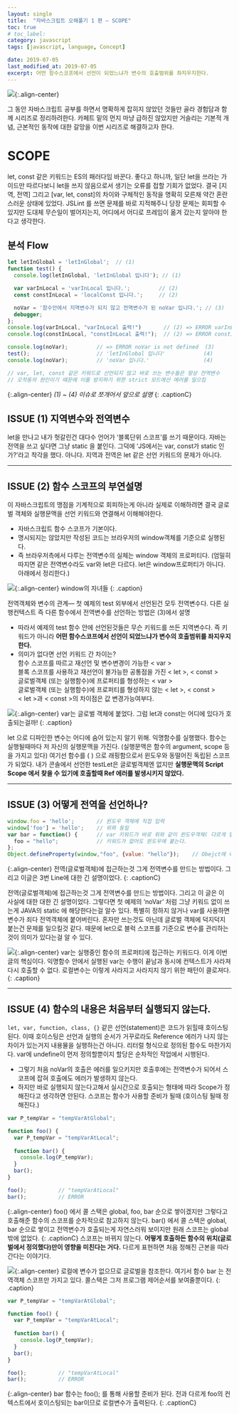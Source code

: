 ```yaml
---
layout:	single
title:	"자바스크립트 오해풀기 1 편 — SCOPE"
toc: true
# toc_label:
category: javascript
tags: [javascript, language, Concept]

date: 2019-07-05
last_modified_at: 2019-07-05
excerpt: 어떤 함수스코프에서 선언이 되었느냐가 변수의 호출범위를 좌지우지한다.
---
```


![](/assets/img/1*ZCduy6zI9ZjXWSnRZ4C5FQ.jpeg){:.align-center}
  
그 동안 자바스크립트 공부를 하면서 명확하게 잡히지 않았던 것들만 골라 경험담과 함께 시리즈로 정리하려한다. 카페트 밑의 먼지 마냥 급하진 않았지만 거슬리는 기본적 개념, 근본적인 동작에 대한 갈망을 이번 시리즈로 해결하고자 한다.
# SCOPE

let, const 같은 키워드는 ES의 패러다임 바꾼다. 좋다고 하니까, 일단 let을 쓰라는 가이드만 따르다보니 let을 쓰지 않음으로서 생기는 오류를 접할 기회가 없었다. 결국 [지역, 전역] 그리고 [var, let, const]의 차이와 구체적인 동작을 명확히 모른채 약간 혼란스러운 상태에 있었다. JSLint 를 쓰면 문제를 바로 지적해주니 당장 문제는 회피할 수 있지만 도대체 무슨일이 벌어지는지, 어디에서 어디로 프레임이 옮겨 갔는지 알아야 한다고 생각한다.

## 분석 Flow

```js
let letInGlobal = 'letInGlobal';  // (1)
function test() {
  console.log(letInGlobal, 'letInGlobal 입니다'); // (1)

  var varInLocal = 'varInLocal 입니다.';         // (2)
  const constInLocal = 'localConst 입니다.';     // (2)

  noVar = '함수안에서 지역변수가 되지 않고 전역변수가 된 noVar 입니다.'; // (3)
  debugger;
};
console.log(varInLocal, "varInLocal 출력!")       // (2) => ERROR varInLocal is not defined   (2)
console.log(constInLocal, "constInLocal 출력!");  // (2) => ERROR constInLocal is not defined (2)

console.log(noVar);         // => ERROR noVar is not defined  (3)
test();                     // 'letInGlobal 입니다'            (4)
console.log(noVar);         // 'noVar 입니다.'                 (4)

// var, let, const 같은 키워드로 선언되지 않고 바로 쓰는 변수들은 항상 전역변수
// 오작동의 원인이기 때문에 이를 방지하기 위한 strict 모드에선 에러를 일으킴
```
{:.align-center}
*(1) ~ (4) 이슈로 쪼개어서 앞으로 설명*
{: .captionC}



## ISSUE (1) 지역변수와 전역변수
let을 만나고 내가 헛갈린건 대다수 언어가 ‘블록단위 스코프’를 쓰기 때문이다. 자바는 전역을 쓰고 싶다면 그냥 static 을 붙인다. 그덕에 ‘JS에서는 var, const가 static 인가?’라고 착각을 했다. 아니다. 지역과 전역은 let 같은 선언 키워드의 문제가 아니다.

---

## ISSUE (2) 함수 스코프의 부연설명

이 자바스크립트의 맹점을 기계적으로 회피하는게 아니라 실제로 이해하려면 결국 글로벌 객체와 실행문맥을 선언 키워드와 연결해서 이해해야한다.

- 자바스크립트 함수 스코프가 기본이다.
- 명시되지는 않았지만 작성된 코드는 브라우저의 window객체를 기준으로 실행된다.   
- 즉 브라우저측에서 다루는 전역변수의 실체는 window 객체의 프로퍼티다. (엄밀히 따지면 같은 전역변수라도 var와 let은 다르다. let은 window프로퍼티가 아니다. 아래에서 정리한다.)

![](/assets/img/1*HZo8mY4vdoAyO0Zs1bDyuA.png){:.align-center}
window의 자녀들
{: .caption}

전역객체와 변수의 관계— 첫 예제의 test 외부에서 선언된건 모두 전역변수다. 다른 실행컨텍스트 즉 다른 함수에서 전역변수를 선언하는 방법은 (3)에서 설명   
- 따라서 예제의 test 함수 안에 선언된것들은 무슨 키워드를 쓰든 지역변수다. 즉 키워드가 아니라 **어떤 함수스코프에서 선언이 되었느냐가 변수의 호출범위를 좌지우지한다.**  
- 의미가 없다면 선언 키워드 간 차이는?  
함수 스코프를 따르고 재선언 및 변수변경이 가능한 < var >  
블록 스코프를 사용하고 재선언이 불가능한 공통점을 가진 < let >, < const >   
글로벌객체 (또는 실행함수)에 프로퍼티를 형성하는 < var >  
글로벌객체 (또는 실행함수)에 프로퍼티를 형성하지 않는 < let >, < const >  
< let >과 < const >의 차이점은 값 변경가능여부다.

![](/assets/img/1*9AlXMqNmcdugAUVzbvpf3Q.png){:.align-center}
var는 글로벌 객체에 붙었다. 그럼 let과 const는 어디에 있다가 호출되는걸까!
{: .caption}

[](/img/1*qKRf_mRbdLw-hsMLcOw-yw.png)
let 으로 디파인한 변수는 어디에 숨어 있는지 알기 위해. 익명함수를 실행했다. 함수는 실행될때마다 저 자신의 실행문맥을 가진다. (실행문맥은 함수의 argument, scope 등을 가지고 있다) 여기선 함수를 ( ) 으로 래핑함으로서 윈도우와 동떨어진 독립된 스코프가 되었다. 내가 콘솔에서 선언한 testLet은 글로벌객체엔 없지만 **실행문맥의 Script Scope 에서 찾을 수 있기에 호출할때 Ref 에러를 발생시키지 않았다.**

---

## ISSUE (3) 어떻게 전역을 선언하나?

```js
window.foo = 'hello';       // 윈도우 객체에 직접 입력
window['foo'] = 'hello';    // 위와 동일
var bar = function() {      // var 키워드가 바로 위와 같이 윈도우객체( 다르게 말해 실행중인 함수의 'VariableObject'에 접근하는 것임을 알자.
  foo = "hello";            // 키워드가 없어도 윈도우에 붙는다.
};
Object.defineProperty(window,"foo", {value: "hello"});    // Obejct에 내장된 함수를 통해서 선언
```
{:.align-center}
전역(글로벌객체)에 접근하는것 그게 전역변수를 만드는 방법이다. 그리고 이글은 3번 Line에 대한 긴 설명이었다.
{: .captionC}

전역(글로벌객체)에 접근하는것 그게 전역변수를 만드는 방법이다. 그리고 이 글은 이 사실에 대한 대한 긴 설명이었다. 그렇다면 첫 예제의 ‘noVar’ 처럼 그냥 키워드 없이 쓰는게 JAVA의 static 에 해당한다는걸 알수 있다. 특별히 정하지 않거나 var를 사용하면 변수가 죄다 전역객체에 붙어버린다. 혼자만 쓰는것도 아닌데 글로벌 객체에 덕지덕지 붙는건 문제를 일으킬것 같다. 때문에 let으로 블럭 스코프를 기준으로 변수를 관리하는 것이 의미가 있다는걸 알 수 있다.

![](/assets/img/1*9YuJIA8D6rrS1fwI_T3CPQ.png){:.align-center}
var는 실행중인 함수의 프로퍼티에 접근하는 키워드다. 이게 이번 글의 핵심이다. 익명함수 안에서 실행된 var는 수행이 끝남과 동시에 컨텍스트가 사라져 다시 호출할 수 없다. 로컬변수는 이렇게 사라지고 사라지지 않기 위한 패턴이 클로져다.
{: .caption}

---

## ISSUE (4) 함수의 내용은 처음부터 실행되지 않는다.

`let, var, function, class, {}` 같은 선언(statement)은 코드가 읽힐때 호이스팅된다. 이때 호이스팅은 선언과 실행의 순서가 거꾸로라도 Reference 에러가 나지 않는 차이가 있는거지 내용물을 실행하는건 아니다. 리터럴 형식으로 정의된 함수도 마찬가지다. var에 undefine이 먼저 정의할뿐이지 할당은 순차적인 작업에서 시행된다.  

- 그렇기 처음 noVar의 호출은 에러를 일으키지만 호출후에는 전역변수가 되어서 스코프에 잡혀 호출에도 에러가 발생하지 않는다.  
- 하지만 바로 실행되지 않는다고해서 실시간으로 호출되는 형태에 따라 Scope가 정해진다고 생각하면 안된다. 스코프는 함수가 사용할 준비가 될때 (호이스팅 될때 정해진다.)

```js
var P_tempVar = "tempVarAtGlobal";

function foo() {
  var P_tempVar = "tempVarAtLocal";
  
  function bar() {
    console.log(P_tempVar);
  }
  bar();
}

foo();          // "tempVarAtLocal"
bar();          // ERROR
```
{:.align-center}
foo() 에서 콜 스택은 global, foo, bar 순으로 쌓이겠지만 그렇다고 호출해준 함수의 스코프를 순차적으로 참고하지 않는다. bar() 에서 콜 스택은 global, bar 순으로 쌓이고 전역변수가 호출되는게 자연스러워 보이지만 원래 스코프는 global 밖에 없었다.
{: .captionC}
스코프는 바뀌지 않는다. **어떻게 호출하든 함수의 위치(글로벌에서 정의했다)만이 영향을 미친다는 거다.** 다르게 표현하면 처음 정해진 근본을 따라간다는 이야기다.


![](/assets/img/1*1CxdB_DdBKHwb9VimyoNPg.png){:.align-center}
로컬에 변수가 없으므로 글로벌을 참조한다. 여기서 함수 bar 는 전역객체 스코프만 가지고 있다. 콜스택은 그저 프로그램 제어순서를 보여줄뿐이다.
{: .caption}


```js
var P_tempVar = "tempVarAtGlobal";

function foo() {
  var P_tempVar = "tempVarAtLocal";
  
  function bar() {
    console.log(P_tempVar);
  }
  bar();
}

foo();          // "tempVarAtLocal"
bar();          // ERROR
```
{:.align-center}
bar 함수는 foo(); 를 통해 사용할 준비가 된다. 전과 다르게 foo의 컨텍스트에서 호이스팅되는 bar이므로 로컬변수가 출력된다.
{: .captionC}
